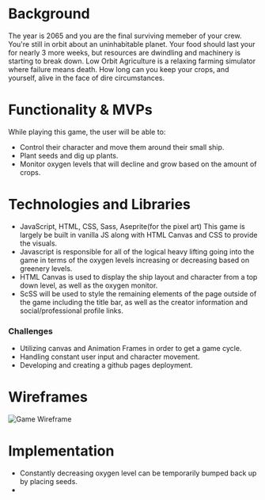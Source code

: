 # Background

The year is 2065 and you are the final surviving memeber of your crew. You're still in orbit about an uninhabitable planet. Your food should last your for nearly 3 more weeks, but resources are dwindling and machinery is starting to break down. Low Orbit Agriculture is a relaxing farming simulator where failure means death. How long can you keep your crops, and yourself, alive in the face of dire circumstances. 

# Functionality & MVPs

While playing this game, the user will be able to:

* Control their character and move them around their small ship. 
* Plant seeds and dig up plants.
* Monitor oxygen levels that will decline and grow based on the amount of crops. 

# Technologies and Libraries
* JavaScript, HTML, CSS, Sass, Aseprite(for the pixel art) 
This game is largely be built in vanilla JS along with HTML Canvas and CSS to provide the visuals. 
* Javascript is responsible for all of the logical heavy lifting going into the game in terms of the oxygen levels increasing or decreasing based on greenery levels. 
* HTML Canvas is used to display the ship layout and character from a top down level, as well as the oxygen monitor. 
* ScSS will be used to style the remaining elements of the page outside of the game including the title bar, as well as the creator information and social/professional profile links. 

### Challenges

* Utilizing canvas and Animation Frames in order to get a game cycle. 
* Handling constant user input and character movement. 
* Developing and creating a github pages deployment. 

# Wireframes

![Game Wireframe](https://user-images.githubusercontent.com/73361653/107179125-b7d97680-69a3-11eb-8739-17d6d7bbcdcc.jpg)


# Implementation 

* Constantly decreasing oxygen level can be temporarily bumped back up by placing seeds. 
* 
